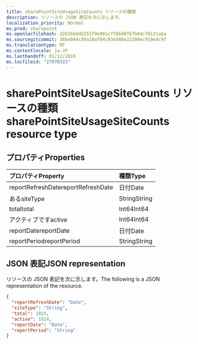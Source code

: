 ```yaml
---
title: sharePointSiteUsageSiteCounts リソースの種類
description: リソースの JSON 表記を次に示します。
localization_priority: Normal
ms.prod: sharepoint
ms.openlocfilehash: d261bb6db255f9e901c7f86d0767b8dcf0121aba
ms.sourcegitcommit: 36be044c89a19af84c93e586e22200ec919e4c9f
ms.translationtype: MT
ms.contentlocale: ja-JP
ms.lasthandoff: 01/12/2019
ms.locfileid: "27970333"
---
```

# <a name="sharepointsiteusagesitecounts-resource-type"></a><span data-ttu-id="57e41-103">sharePointSiteUsageSiteCounts リソースの種類</span><span class="sxs-lookup"><span data-stu-id="57e41-103">sharePointSiteUsageSiteCounts resource type</span></span>

## <a name="properties"></a><span data-ttu-id="57e41-104">プロパティ</span><span class="sxs-lookup"><span data-stu-id="57e41-104">Properties</span></span>

| <span data-ttu-id="57e41-105">プロパティ</span><span class="sxs-lookup"><span data-stu-id="57e41-105">Property</span></span>          | <span data-ttu-id="57e41-106">種類</span><span class="sxs-lookup"><span data-stu-id="57e41-106">Type</span></span>   |
| :---------------- | :----- |
| <span data-ttu-id="57e41-107">reportRefreshDate</span><span class="sxs-lookup"><span data-stu-id="57e41-107">reportRefreshDate</span></span> | <span data-ttu-id="57e41-108">日付</span><span class="sxs-lookup"><span data-stu-id="57e41-108">Date</span></span>   |
| <span data-ttu-id="57e41-109">ある</span><span class="sxs-lookup"><span data-stu-id="57e41-109">siteType</span></span>          | <span data-ttu-id="57e41-110">String</span><span class="sxs-lookup"><span data-stu-id="57e41-110">String</span></span> |
| <span data-ttu-id="57e41-111">total</span><span class="sxs-lookup"><span data-stu-id="57e41-111">total</span></span>             | <span data-ttu-id="57e41-112">Int64</span><span class="sxs-lookup"><span data-stu-id="57e41-112">Int64</span></span>  |
| <span data-ttu-id="57e41-113">アクティブです</span><span class="sxs-lookup"><span data-stu-id="57e41-113">active</span></span>            | <span data-ttu-id="57e41-114">Int64</span><span class="sxs-lookup"><span data-stu-id="57e41-114">Int64</span></span>  |
| <span data-ttu-id="57e41-115">reportDate</span><span class="sxs-lookup"><span data-stu-id="57e41-115">reportDate</span></span>        | <span data-ttu-id="57e41-116">日付</span><span class="sxs-lookup"><span data-stu-id="57e41-116">Date</span></span>   |
| <span data-ttu-id="57e41-117">reportPeriod</span><span class="sxs-lookup"><span data-stu-id="57e41-117">reportPeriod</span></span>      | <span data-ttu-id="57e41-118">String</span><span class="sxs-lookup"><span data-stu-id="57e41-118">String</span></span> |

## <a name="json-representation"></a><span data-ttu-id="57e41-119">JSON 表記</span><span class="sxs-lookup"><span data-stu-id="57e41-119">JSON representation</span></span>

<span data-ttu-id="57e41-120">リソースの JSON 表記を次に示します。</span><span class="sxs-lookup"><span data-stu-id="57e41-120">The following is a JSON representation of the resource.</span></span>

<!-- {
  "blockType": "resource",
  "@odata.type": "microsoft.graph.sharePointSiteUsageSiteCounts"
} -->

```json
{
  "reportRefreshDate": "Date", 
  "siteType": "String", 
  "total": 1024, 
  "active": 1024, 
  "reportDate": "Date", 
  "reportPeriod": "String"
}
```
